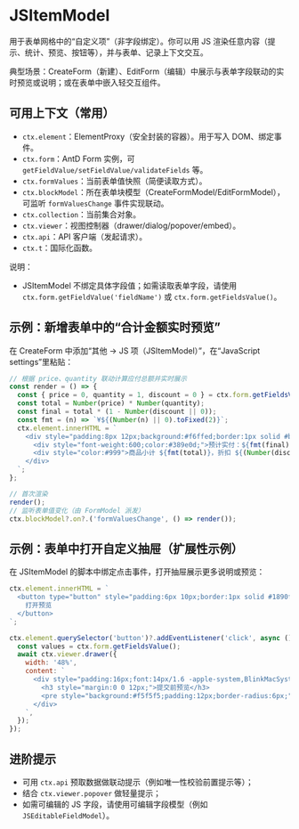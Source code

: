 # JSItemModel

用于表单网格中的“自定义项”（非字段绑定）。你可以用 JS 渲染任意内容（提示、统计、预览、按钮等），并与表单、记录上下文交互。

典型场景：CreateForm（新建）、EditForm（编辑）中展示与表单字段联动的实时预览或说明；或在表单中嵌入轻交互组件。

## 可用上下文（常用）
- `ctx.element`：ElementProxy（安全封装的容器）。用于写入 DOM、绑定事件。
- `ctx.form`：AntD Form 实例，可 `getFieldValue/setFieldValue/validateFields` 等。
- `ctx.formValues`：当前表单值快照（简便读取方式）。
- `ctx.blockModel`：所在表单块模型（CreateFormModel/EditFormModel），可监听 `formValuesChange` 事件实现联动。
- `ctx.collection`：当前集合对象。
- `ctx.viewer`：视图控制器（drawer/dialog/popover/embed）。
- `ctx.api`：API 客户端（发起请求）。
- `ctx.t`：国际化函数。

说明：
- JSItemModel 不绑定具体字段值；如需读取表单字段，请使用 `ctx.form.getFieldValue('fieldName')` 或 `ctx.form.getFieldsValue()`。

## 示例：新增表单中的“合计金额实时预览”
<code src="./demos/create-form.tsx"></code>
在 CreateForm 中添加“其他 → JS 项（JSItemModel）”，在“JavaScript settings”里粘贴：

```js
// 根据 price、quantity 联动计算应付总额并实时展示
const render = () => {
  const { price = 0, quantity = 1, discount = 0 } = ctx.form.getFieldsValue();
  const total = Number(price) * Number(quantity);
  const final = total * (1 - Number(discount || 0));
  const fmt = (n) => `¥${(Number(n) || 0).toFixed(2)}`;
  ctx.element.innerHTML = `
    <div style="padding:8px 12px;background:#f6ffed;border:1px solid #b7eb8f;border-radius:6px;">
      <div style="font-weight:600;color:#389e0d;">预计实付：${fmt(final)}</div>
      <div style="color:#999">商品小计 ${fmt(total)}，折扣 ${(Number(discount)*100||0).toFixed(0)}%</div>
    </div>
  `;
};

// 首次渲染
render();
// 监听表单值变化（由 FormModel 派发）
ctx.blockModel?.on?.('formValuesChange', () => render());
```

## 示例：表单中打开自定义抽屉（扩展性示例）
<code src="./demos/edit-form.tsx"></code>
在 JSItemModel 的脚本中绑定点击事件，打开抽屉展示更多说明或预览：

```js
ctx.element.innerHTML = `
  <button type="button" style="padding:6px 10px;border:1px solid #1890ff;background:#fff;color:#1890ff;border-radius:4px;cursor:pointer;">
    打开预览
  </button>
`;

ctx.element.querySelector('button')?.addEventListener('click', async () => {
  const values = ctx.form.getFieldsValue();
  await ctx.viewer.drawer({
    width: '48%',
    content: `
      <div style="padding:16px;font:14px/1.6 -apple-system,BlinkMacSystemFont,'Segoe UI',Roboto,sans-serif;">
        <h3 style="margin:0 0 12px;">提交前预览</h3>
        <pre style="background:#f5f5f5;padding:12px;border-radius:6px;">${JSON.stringify(values, null, 2)}</pre>
      </div>
    `,
  });
});
```

## 进阶提示
- 可用 `ctx.api` 预取数据做联动提示（例如唯一性校验前置提示等）；
- 结合 `ctx.viewer.popover` 做轻量提示；
- 如需可编辑的 JS 字段，请使用可编辑字段模型（例如 `JSEditableFieldModel`）。
